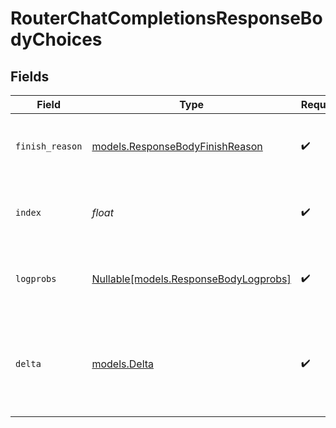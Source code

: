 # RouterChatCompletionsResponseBodyChoices


## Fields

| Field                                                                      | Type                                                                       | Required                                                                   | Description                                                                |
| -------------------------------------------------------------------------- | -------------------------------------------------------------------------- | -------------------------------------------------------------------------- | -------------------------------------------------------------------------- |
| `finish_reason`                                                            | [models.ResponseBodyFinishReason](../models/responsebodyfinishreason.md)   | :heavy_check_mark:                                                         | The reason the model stopped generating tokens.                            |
| `index`                                                                    | *float*                                                                    | :heavy_check_mark:                                                         | The index of the choice in the list of choices.                            |
| `logprobs`                                                                 | [Nullable[models.ResponseBodyLogprobs]](../models/responsebodylogprobs.md) | :heavy_check_mark:                                                         | Log probability information for the choice.                                |
| `delta`                                                                    | [models.Delta](../models/delta.md)                                         | :heavy_check_mark:                                                         | A chat completion delta generated by streamed model responses.             |